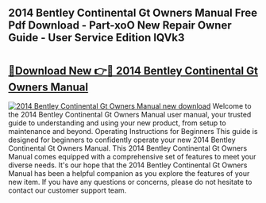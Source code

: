 ## 2014 Bentley Continental Gt Owners Manual Free Pdf Download - Part-xoO New Repair Owner Guide - User Service Edition lQVk3

# <h2><a href="http://bc38612.oget.top/?id=2014+Bentley+Continental+Gt+Owners+Manual">🔗Download New 👉🔴 2014 Bentley Continental Gt Owners Manual</a></h2>

[![2014 Bentley Continental Gt Owners Manual new download](https://i.imgur.com/5g1atiW.png)](http://bc38612.oget.top/?id=2014+Bentley+Continental+Gt+Owners+Manual)
Welcome to the 2014 Bentley Continental Gt Owners Manual user manual, your trusted guide to understanding and using your new product, from setup to maintenance and beyond. Operating Instructions for Beginners This guide is designed for beginners to confidently operate your new 2014 Bentley Continental Gt Owners Manual. This 2014 Bentley Continental Gt Owners Manual comes equipped with a comprehensive set of features to meet your diverse needs. It's our hope that the 2014 Bentley Continental Gt Owners Manual has been a helpful companion as you explore the features of your new item. If you have any questions or concerns, please do not hesitate to contact our customer support team.
